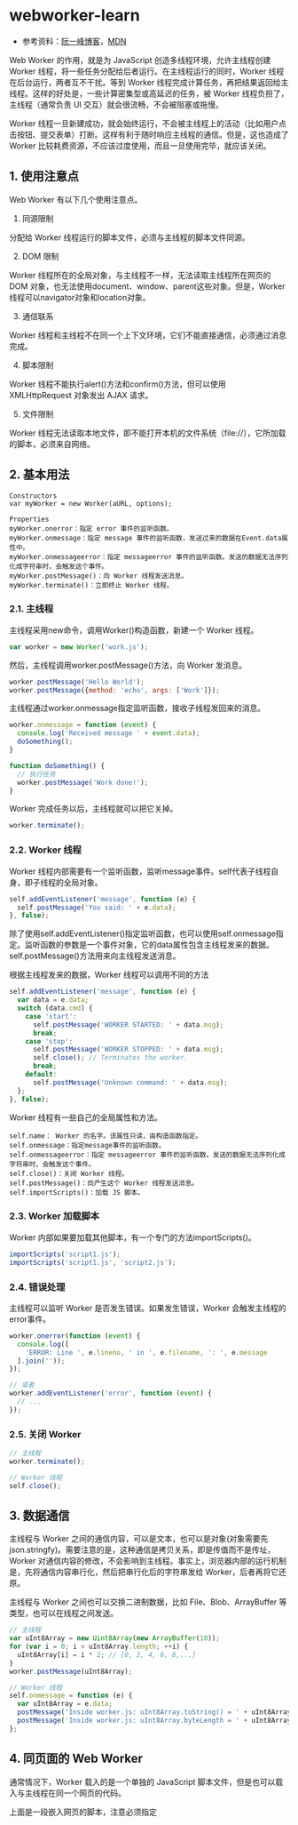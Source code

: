 # webworker-learn

- 参考资料：[阮一峰博客](http://www.ruanyifeng.com/blog/2018/07/web-worker.html)，[MDN](https://developer.mozilla.org/en-US/docs/Web/API/Worker)

Web Worker 的作用，就是为 JavaScript 创造多线程环境，允许主线程创建 Worker 线程，将一些任务分配给后者运行。在主线程运行的同时，Worker 线程在后台运行，两者互不干扰。等到 Worker 线程完成计算任务，再把结果返回给主线程。这样的好处是，一些计算密集型或高延迟的任务，被 Worker 线程负担了，主线程（通常负责 UI 交互）就会很流畅，不会被阻塞或拖慢。

Worker 线程一旦新建成功，就会始终运行，不会被主线程上的活动（比如用户点击按钮、提交表单）打断。这样有利于随时响应主线程的通信。但是，这也造成了 Worker 比较耗费资源，不应该过度使用，而且一旦使用完毕，就应该关闭。

## 1. 使用注意点

Web Worker 有以下几个使用注意点。

1. 同源限制

分配给 Worker 线程运行的脚本文件，必须与主线程的脚本文件同源。

2. DOM 限制

Worker 线程所在的全局对象，与主线程不一样，无法读取主线程所在网页的 DOM 对象，也无法使用document、window、parent这些对象。但是，Worker 线程可以navigator对象和location对象。

3. 通信联系

Worker 线程和主线程不在同一个上下文环境，它们不能直接通信，必须通过消息完成。

4. 脚本限制

Worker 线程不能执行alert()方法和confirm()方法，但可以使用 XMLHttpRequest 对象发出 AJAX 请求。

5. 文件限制

Worker 线程无法读取本地文件，即不能打开本机的文件系统（file://），它所加载的脚本，必须来自网络。

## 2. 基本用法

```text
Constructors
var myWorker = new Worker(aURL, options);

Properties
myWorker.onerror：指定 error 事件的监听函数。
myWorker.onmessage：指定 message 事件的监听函数，发送过来的数据在Event.data属性中。
myWorker.onmessageerror：指定 messageerror 事件的监听函数。发送的数据无法序列化成字符串时，会触发这个事件。
myWorker.postMessage()：向 Worker 线程发送消息。
myWorker.terminate()：立即终止 Worker 线程。

```

### 2.1. 主线程

主线程采用new命令，调用Worker()构造函数，新建一个 Worker 线程。

```js
var worker = new Worker('work.js');
```

然后，主线程调用worker.postMessage()方法，向 Worker 发消息。

```js
worker.postMessage('Hello World');
worker.postMessage({method: 'echo', args: ['Work']});
```

主线程通过worker.onmessage指定监听函数，接收子线程发回来的消息。

```js
worker.onmessage = function (event) {
  console.log('Received message ' + event.data);
  doSomething();
}

function doSomething() {
  // 执行任务
  worker.postMessage('Work done!');
}
```

Worker 完成任务以后，主线程就可以把它关掉。

```js
worker.terminate();
```

### 2.2. Worker 线程

Worker 线程内部需要有一个监听函数，监听message事件。self代表子线程自身，即子线程的全局对象。

```js
self.addEventListener('message', function (e) {
  self.postMessage('You said: ' + e.data);
}, false);
```

除了使用self.addEventListener()指定监听函数，也可以使用self.onmessage指定。监听函数的参数是一个事件对象，它的data属性包含主线程发来的数据。self.postMessage()方法用来向主线程发送消息。

根据主线程发来的数据，Worker 线程可以调用不同的方法

```js
self.addEventListener('message', function (e) {
  var data = e.data;
  switch (data.cmd) {
    case 'start':
      self.postMessage('WORKER STARTED: ' + data.msg);
      break;
    case 'stop':
      self.postMessage('WORKER STOPPED: ' + data.msg);
      self.close(); // Terminates the worker.
      break;
    default:
      self.postMessage('Unknown command: ' + data.msg);
  };
}, false);
```

Worker 线程有一些自己的全局属性和方法。

```text
self.name： Worker 的名字。该属性只读，由构造函数指定。
self.onmessage：指定message事件的监听函数。
self.onmessageerror：指定 messageerror 事件的监听函数。发送的数据无法序列化成字符串时，会触发这个事件。
self.close()：关闭 Worker 线程。
self.postMessage()：向产生这个 Worker 线程发送消息。
self.importScripts()：加载 JS 脚本。
```

### 2.3. Worker 加载脚本
Worker 内部如果要加载其他脚本，有一个专门的方法importScripts()。

```js
importScripts('script1.js');
importScripts('script1.js', 'script2.js');
```

### 2.4. 错误处理

主线程可以监听 Worker 是否发生错误。如果发生错误，Worker 会触发主线程的error事件。

```js
worker.onerror(function (event) {
  console.log([
    'ERROR: Line ', e.lineno, ' in ', e.filename, ': ', e.message
  ].join(''));
});

// 或者
worker.addEventListener('error', function (event) {
  // ...
});
```

### 2.5. 关闭 Worker

```js
// 主线程
worker.terminate();

// Worker 线程
self.close();
```

## 3. 数据通信

主线程与 Worker 之间的通信内容，可以是文本，也可以是对象(对象需要先json.stringfy)。需要注意的是，这种通信是拷贝关系，即是传值而不是传址，Worker 对通信内容的修改，不会影响到主线程。事实上，浏览器内部的运行机制是，先将通信内容串行化，然后把串行化后的字符串发给 Worker，后者再将它还原。

主线程与 Worker 之间也可以交换二进制数据，比如 File、Blob、ArrayBuffer 等类型，也可以在线程之间发送。

```js
// 主线程
var uInt8Array = new Uint8Array(new ArrayBuffer(10));
for (var i = 0; i < uInt8Array.length; ++i) {
  uInt8Array[i] = i * 2; // [0, 2, 4, 6, 8,...]
}
worker.postMessage(uInt8Array);

// Worker 线程
self.onmessage = function (e) {
  var uInt8Array = e.data;
  postMessage('Inside worker.js: uInt8Array.toString() = ' + uInt8Array.toString());
  postMessage('Inside worker.js: uInt8Array.byteLength = ' + uInt8Array.byteLength);
};
```

## 4. 同页面的 Web Worker
通常情况下，Worker 载入的是一个单独的 JavaScript 脚本文件，但是也可以载入与主线程在同一个网页的代码。

<!DOCTYPE html>
  <body>
    <script id="worker" type="app/worker">
      addEventListener('message', function () {
        postMessage('some message');
      }, false);
    </script>
  </body>
</html>
上面是一段嵌入网页的脚本，注意必须指定<script>标签的type属性是一个浏览器不认识的值，上例是app/worker。

然后，读取这一段嵌入页面的脚本，用 Worker 来处理。

```js
var blob = new Blob([document.querySelector('#worker').textContent]);
var url = window.URL.createObjectURL(blob);
var worker = new Worker(url);

worker.onmessage = function (e) {
  // e.data === 'some message'
};
```

上面代码中，先将嵌入网页的脚本代码，转成一个二进制对象，然后为这个二进制对象生成 URL，再让 Worker 加载这个 URL。这样就做到了，主线程和 Worker 的代码都在同一个网页上面。


## 5. 应用场景

对于轮询场景，可以放在 Worker 里面。只要数据有更新，就postMessage给主线程更新。可以结合indexedDB使用，实际工作中，刚用这个方法技改了一个项目。

```js
// 伪代码
var pollingWorker = createWorker(function (e) {
  var cache;

  function compare(new, old) { ... };

  setInterval(function () {
    fetch('/xxx').then(function (res) {
      var data = res.json();

      if (!compare(data, cache)) {
        cache = data;
        self.postMessage(data);
      }
    })
  }, 1000)
});

pollingWorker.onmessage = function () {
  // render data
}

pollingWorker.postMessage('update');

```